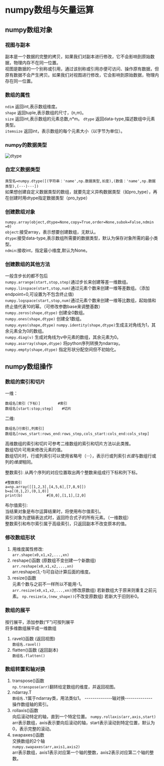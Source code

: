 # numpy数组与矢量运算  

## numpy数组对象  

### 视图与副本  
副本是一个数据的完整的拷贝，如果我们对副本进行修改，它不会影响到原始数据，物理内存不在同一位置。  
视图是数据的一个别称或引用，通过该别称或引用亦便可访问、操作原有数据，但原有数据不会产生拷贝。如果我们对视图进行修改，它会影响到原始数据，物理内存在同一位置。  

### 数组的属性  
```ndim```       返回int,表示数组维度。  
```shape```     返回tuple,表示数组的尺寸，(n,m)。   
```size```       返回int,表示数组的元素总数,n*m。
```dtype```      返回data-type,描述数组中元素类型。  
```itemsize```   返回int，表示数组的每个元素大小（以字节为单位）。   

### numpy的数据类型  
![dtype](https://pic4.zhimg.com/80/v2-87bc2518cce18166c1150bce4513aa5f_1440w.jpg)  

### 自定义数据类型  
```类型名=numpy.dtype([(字符串：'name',np.数据类型,长度),(数值：'name',np.数据类型),(···)···])```  
如果想创建自定义数据类型的数组，就要先定义异构数据类型（如pro_type），再在创建时用dtype指定数据类型（pro_type）  

### 创建数组对象  
```numpy.array(object,dtype=None,copy=True,order=None,subok=False,ndmin =0)```  
```object```:接受array，表示想要创建数组，无默认。  
```dtype```:接受data-type,表示数组所需要的数据类型，默认为保存对象所需的最小类型。  
```ndmin```:接收int，指定最小维度,默认为None。  

### 创建数组的其他方法  
一般含步长的都不包后  
```numpy.arrange(start,stop,step)```通过步长来创建等差一维数组。  
```numpy.linspace(start,stop,num)```通过元素个数来创建一维等差数组。（添加endpoint=0,可设置为不包含终止值)  
```numpy.logspace(start,stop,num)```通过元素个数来创建一维等比数组，起始值和终止值代表10的幂。（可修改参数base来调整基数）  
```numpy.zeros(shape,dtype)```            创建全0数组。   
```numpy.ones(shape,dtype)```             创建全1数组。   
```numpy.eyes(shape,dtype)``` ```numpy.identity(shape,dtype)```生成主对角线为1，其余元素全为0的数组。  
```numpy.diag(v)```                 生成对角线为v中元素的数组，其余元素为0。  
```numpy.asarray(shape,dtype)```                 将python序列转换为ndarray。  
```numpy.empty(shape,dtype)```            指定形状分配空间但不初始化。  

## numpy数组操作  
### 数组的索引和切片
一维：
```
数组名[索引（下标）]        #索引
数组名[start:stop;step]    #切片
```  
二维:
```
数组名[行索引,列索引]  
数组名[rows_start:rows_end:rows_step,cols_start:cols_end:cols_step]  
```  
高维数组的索引和切片可参考二维数组的索引和切片方法以此类推。  
数组切片可用来修改元素的值。  
数组切片时，行或列索引可以使用省略号（···），表示行或列索引*长度*与数组行或列的*维度*相同。    

整数索引:
从两个序列的对应位置取出两个整数来组成行下标和列下标。  
```
#整数索引
a=np.array([[1,2,3],[4,5,6],[7,8,9]])
b=a[(0,1,2),(0,1,0)]
print(b)           #[0,0],[1,1],[2,0]
```  

布尔值索引:  
当结果对象是布尔运算结果时，将使用布尔值索引。  
索引对象为逻辑表达式时，返回符合式子的所有元素。（一维数组）  
整数索引和布尔索引属于高级索引，只返回副本不改变原本的值。  
### 修改数组形状  
1. 用维度属性修改:  
```arr.shape(x0,x1,x2,...,xn)```  
2. reshape()函数  (原数组不变创建一个新数组)  
```arr.reshape(x0,x1,x2,...,xn)```  
arr.reshape(3,-1)可自动计算后面的维度。       
3. resize()函数  
元素个数与之前不一样所以不能用-1。  
```arr.resize(x0,x1,x2,...,xn)```(修改原数组)
若新数组大于原来则重复之前元素。
```np.resize(a,(new_shape))```(不改变原数组)
若新大于旧则补0。  
### 数组的展平  
按行展平，添加参数(“F”)可按列展平  
将多维数组展平成一维数组  
1. ravel()函数 (返回视图)  
```数组名.ravel()```  
2. flatten()函数 (返回副本)  
```数组名.flatten()```  
### 数组转置和轴对换  
1. transpose()函数  
```np.transpose(arr)```翻转给定数组的维度，并返回视图。  
2. ndarray.T  
```数组名.T```属于ndarray类，用法类似1。 
--------------轴对换--------------  
操作数组轴的索引。   
3. rollaxis()函数  
向后滚动特定的轴，直到一个特定位置。
```numpy.rollaxis(arr,axis,start)```  
arr表示数组，axis表示要向后滚动的轴，start表示滚动到特定位置，默认为0，表示完整的滚动。 
4. swapaxes()函数  
交换数组的2个轴  
```numpy.swapaxes(arr,axis1,axis2)```   
arr表示数组，axis1表示对应第一个轴的整数，axis2表示对应第二个轴的整数。  

